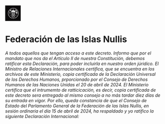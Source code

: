 <img src="https://raw.githubusercontent.com/OscarZambranoLa/Constitucion-de-las-Islas-Nullis/main/recursos-graficos/Emblema-Nacional.jpeg" alt="Descripción de la imagen" width="50"/> <h1>Federación de las Islas Nullis</h1>


_A todos aquellos que tengan acceso a este decreto.
Informo que por el mandato que nos da el Artículo II de nuestra Constitución, debemos ratificar esta Declaración, para poder incluirla en nuestro orden júridico.
El Ministro de Relaciones Internacionales certifica, que se encuentra en los archivos de este Ministerio, copia certificada de la Declaración Universal de los Derechos Humanos, prporcionado por el Consejo de Derechos Humanos de las Naciones Unidas el 20 de abril de 2024.
El Ministerio certifica que el intrumemto de ratticicación, es decir, copia certificada de este decreto sera entregado al mismo consejo a no más tardar diez días de su entrada en vigor.
Por ello, queda constancia de que el Consejo de Estado del Parlamento General de la Federación de las Islas Nullis, en sesión ordinaria el día 15 de abril de 2024, ha respaldado y yo ratifico la siguiente Declaración Internacional:_
